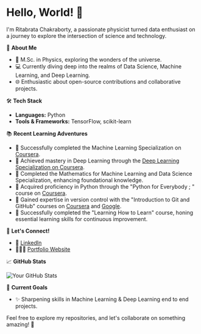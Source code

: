# Hello, World! 👋

I'm Ritabrata Chakraborty, a passionate physicist turned data enthusiast on a journey to explore the intersection of science and technology.

🚀 **About Me**

- 🔬 M.Sc. in Physics, exploring the wonders of the universe.
- 💻 Currently diving deep into the realms of Data Science, Machine Learning, and Deep Learning.
- 🌐 Enthusiastic about open-source contributions and collaborative projects.

🛠️ **Tech Stack**

- **Languages:** Python
- **Tools & Frameworks:** TensorFlow, scikit-learn

📚 **Recent Learning Adventures**

- 🤖 Successfully completed the Machine Learning Specialization on [Coursera](https://www.coursera.org/user/c9af283f463351cd9123c8fd1a61c041).
- 🚀 Achieved mastery in Deep Learning through the [Deep Learning Specialization on Coursera](https://www.coursera.org/specializations/deep-learning).
- 🧮 Completed the Mathematics for Machine Learning and Data Science Specialization, enhancing foundational knowledge.
- 🐍 Acquired proficiency in Python through the "Python for Everybody ; " course on [Coursera](https://www.coursera.org/specializations/python).
- 📜 Gained expertise in version control with the "Introduction to Git and GitHub" courses on [Coursera](https://www.coursera.org/learn/introduction-git-github) and [Google](https://www.coursera.org/learn/introduction-git-github).
- 🧠 Successfully completed the "Learning How to Learn" course, honing essential learning skills for continuous improvement.

🤝 **Let's Connect!**

- 💼 [LinkedIn](https://www.linkedin.com/in/ritabrata-chakraborty-065201257/)
- 🧑🏻‍💻 [Portfolio Website](https://ritochak.github.io/Portfolio_Website/)

📈 **GitHub Stats**

![Your GitHub Stats](https://github-readme-stats.vercel.app/api?username=RitoChak&show_icons=true&theme=radical)

🎯 **Current Goals**

- ✨ Sharpening skills in Machine Learning & Deep Learning end to end projects.

Feel free to explore my repositories, and let's collaborate on something amazing! 🌟
